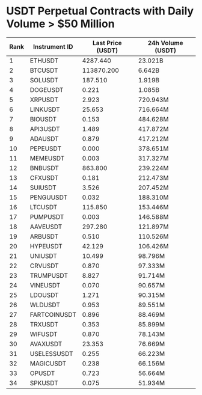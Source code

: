 # USDT Perpetual Contracts with Daily Volume > $50 Million

| Rank | Instrument ID | Last Price (USDT) | 24h Volume (USDT) |
|------|---------------|-------------------|-------------------|
| 1 | ETHUSDT | 4287.440 | 23.021B |
| 2 | BTCUSDT | 113870.200 | 6.642B |
| 3 | SOLUSDT | 187.510 | 1.919B |
| 4 | DOGEUSDT | 0.221 | 1.085B |
| 5 | XRPUSDT | 2.923 | 720.943M |
| 6 | LINKUSDT | 25.653 | 716.664M |
| 7 | BIOUSDT | 0.153 | 484.628M |
| 8 | API3USDT | 1.489 | 417.872M |
| 9 | ADAUSDT | 0.879 | 417.212M |
| 10 | PEPEUSDT | 0.000 | 378.651M |
| 11 | MEMEUSDT | 0.003 | 317.327M |
| 12 | BNBUSDT | 863.800 | 239.224M |
| 13 | CFXUSDT | 0.181 | 212.473M |
| 14 | SUIUSDT | 3.526 | 207.452M |
| 15 | PENGUUSDT | 0.032 | 188.310M |
| 16 | LTCUSDT | 115.850 | 153.446M |
| 17 | PUMPUSDT | 0.003 | 146.588M |
| 18 | AAVEUSDT | 297.280 | 121.897M |
| 19 | ARBUSDT | 0.510 | 110.526M |
| 20 | HYPEUSDT | 42.129 | 106.426M |
| 21 | UNIUSDT | 10.499 | 98.796M |
| 22 | CRVUSDT | 0.870 | 97.333M |
| 23 | TRUMPUSDT | 8.827 | 91.714M |
| 24 | VINEUSDT | 0.070 | 90.657M |
| 25 | LDOUSDT | 1.271 | 90.315M |
| 26 | WLDUSDT | 0.953 | 89.551M |
| 27 | FARTCOINUSDT | 0.896 | 88.469M |
| 28 | TRXUSDT | 0.353 | 85.899M |
| 29 | WIFUSDT | 0.870 | 78.143M |
| 30 | AVAXUSDT | 23.353 | 76.669M |
| 31 | USELESSUSDT | 0.255 | 66.223M |
| 32 | MAGICUSDT | 0.238 | 66.156M |
| 33 | OPUSDT | 0.723 | 56.664M |
| 34 | SPKUSDT | 0.075 | 51.934M |
